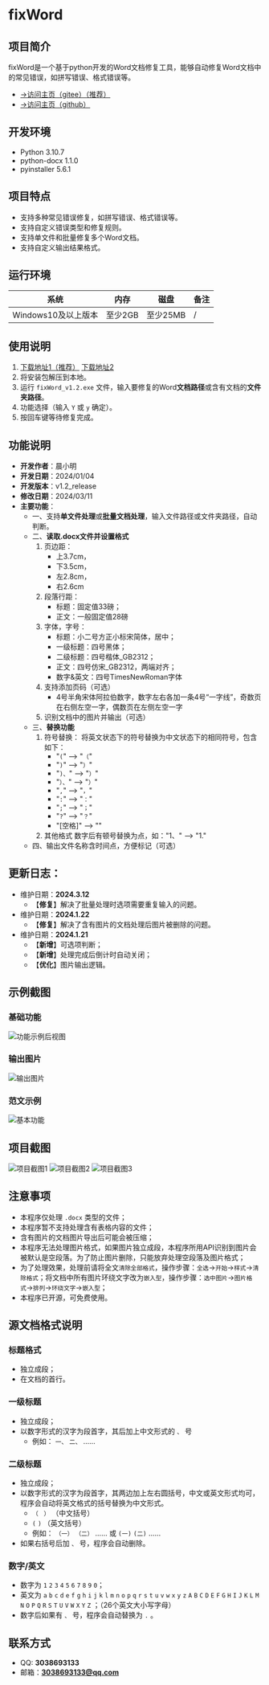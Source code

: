 # fixWord
## 项目简介
fixWord是一个基于python开发的Word文档修复工具，能够自动修复Word文档中的常见错误，如拼写错误、格式错误等。
- [→访问主页（gitee）（推荐）](https://gitee.com/cxmStudio/fixWord)
- [→访问主页（github）](https://github.com/Sam-CXM/fixWord)
## 开发环境
- Python 3.10.7
- python-docx 1.1.0
- pyinstaller 5.6.1
## 项目特点
- 支持多种常见错误修复，如拼写错误、格式错误等。
- 支持自定义错误类型和修复规则。
- 支持单文件和批量修复多个Word文档。
- 支持自定义输出结果格式。
## 运行环境
| 系统 | 内存 | 磁盘 | 备注 |
| ---- | ---- | ---- | ---- |
| Windows10及以上版本 | 至少2GB | 至少25MB | / |
## 使用说明
1. [下载地址1（推荐）](https://gitee.com/cxmStudio/fixWord/releases/download/v1.2/fixWord_v1.2.zip) [下载地址2](https://github.com/Sam-CXM/fixWord/releases/download/v1.2/fixWord_v1.2.zip)
2. 将安装包解压到本地。
3. 运行 `fixWord_v1.2.exe` 文件，输入要修复的Word**文档路径**或含有文档的**文件夹路径**。
4. 功能选择（输入 `Y` 或 `y` 确定）。
5. 按回车键等待修复完成。
## 功能说明
- **开发作者**：晨小明
- **开发日期**：2024/01/04
- **开发版本**：v1.2_release
- **修改日期**：2024/03/11
- **主要功能**：
    - 一、支持**单文件处理**或**批量文档处理**，输入文件路径或文件夹路径，自动判断。
    - 二、**读取.docx文件并设置格式**
        1. 页边距：
            - 上3.7cm，
            - 下3.5cm，
            - 左2.8cm，
            - 右2.6cm
        2. 段落行距：
            - 标题：固定值33磅；
            - 正文：一般固定值28磅
        3. 字体，字号：
            - 标题：小二号方正小标宋简体，居中；
            - 一级标题：四号黑体；
            - 二级标题：四号楷体_GB2312；
            - 正文：四号仿宋_GB2312，两端对齐；
            - 数字&英文：四号TimesNewRoman字体
        4. 支持添加页码（可选）
            - 4号半角宋体阿拉伯数字，数字左右各加一条4号“一字线”，奇数页在右侧左空一字，偶数页在左侧左空一字
        5. 识别文档中的图片并输出（可选）
    - 三、**替换功能**
        1. 符号替换：
            将英文状态下的符号替换为中文状态下的相同符号，包含如下：
            - "`(`" --> "`（`"
            - "`)`" --> "`）`"
            - "`)、`" --> "`）`"
            - "`）、`" --> "`）`"
            - "`,`" --> "`，`"
            - "`:`" --> "`：`"
            - "`;`" --> "`；`"
            - "`?`" --> "`？`"
            - "[空格]" --> ""
        2. 其他格式
            数字后有顿号替换为点，如："1、" --> "1."
    - 四、输出文件名称含时间点，方便标记（可选）
## 更新日志：
  - 维护日期：**2024.3.12**
    - 【**修复**】解决了批量处理时选项需要重复输入的问题。
  - 维护日期：**2024.1.22**
    - 【**修复**】解决了含有图片的文档处理后图片被删除的问题。
  - 维护日期：**2024.1.21**
    - 【**新增**】可选项判断；
    - 【**新增**】处理完成后倒计时自动关闭；
    - 【**优化**】图片输出逻辑。
## 示例截图
### 基础功能
![功能示例后视图](/static/基础功能.png)
### 输出图片
![输出图片](/static/图片输出.png)
### 范文示例
![基本功能](/static/范文示例.png)
## 项目截图
![项目截图1](/static/项目截图1.png)
![项目截图2](/static/项目截图2.png)
![项目截图3](/static/项目截图3.png)
## 注意事项
- 本程序仅处理 `.docx` 类型的文件；
- 本程序暂不支持处理含有表格内容的文件；
- 含有图片的文档图片导出后可能会被压缩；
- 本程序无法处理图片格式，如果图片独立成段，本程序所用API识别到图片会被默认是空段落。为了防止图片删除，只能放弃处理空段落及图片格式；
- 为了处理效果，处理前请将全文`清除全部格式`，操作步骤：`全选`->`开始`->`样式`->`清除格式`；将文档中所有图片环绕文字改为`嵌入型`，操作步骤：`选中图片`->`图片格式`->`排列`->`环绕文字`->`嵌入型`；
- 本程序已开源，可免费使用。
## 源文档格式说明
### 标题格式
- 独立成段；
- 在文档的首行。
### 一级标题
- 独立成段；
- 以数字形式的汉字为段首字，其后加上中文形式的 `、` 号
    - 例如： `一、` `二、` ……
### 二级标题
- 独立成段；
- 以数字形式的汉字为段首字，其两边加上左右圆括号，中文或英文形式均可，程序会自动将英文格式的括号替换为中文形式。
    - `（` ` ）` （中文括号）
    -  `(` `)` （英文括号）
    - 例如： `（一）` `（二）` …… 或 `(一)` `(二)` ……
- 如果右括号后加 `、` 号，程序会自动删除。
### 数字/英文
- 数字为 `1` `2` `3` `4` `5` `6` `7` `8` `9` `0`；
- 英文为 `a` `b` `c` `d` `e` `f` `g` `h` `i` `j` `k` `l` `m` `n` `o` `p` `q` `r` `s` `t` `u` `v` `w` `x` `y` `z` `A` `B` `C` `D` `E` `F` `G` `H` `I` `J` `K` `L` `M` `N` `O` `P` `Q` `R` `S` `T` `U` `V` `W` `X` `Y` `Z` ；（26个英文大小写字母）
- 数字后如果有 `、` 号，程序会自动替换为 `.` 。
## 联系方式
- QQ: **3038693133**
- 邮箱：**3038693133@qq.com**
